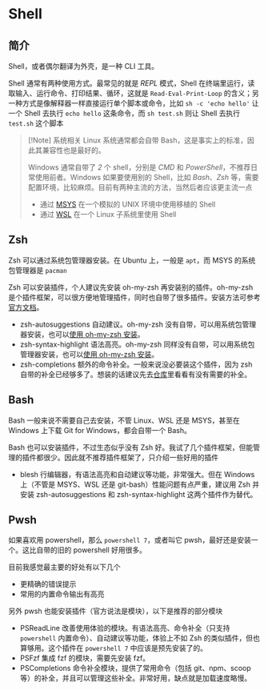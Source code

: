 # Shell

## 简介

Shell，或者偶尔翻译为外壳，是一种 CLI 工具。

Shell 通常有两种使用方式。最常见的就是 *REPL* 模式，Shell 在终端里运行，读取输入、运行命令、打印结果、循环，这就是 `Read-Eval-Print-Loop` 的含义；另一种方式是像解释器一样直接运行单个脚本或命令，比如 `sh -c 'echo hello'` 让一个 Shell 去执行 `echo hello` 这条命令，而 `sh test.sh` 则让 Shell 去执行 `test.sh` 这个脚本

> [!Note] 系统相关
> Linux 系统通常都会自带 Bash，这是事实上的标准，因此其兼容性也是最好的。
>
> Windows 通常自带了 *2* 个 shell，分别是 *CMD* 和 *PowerShell*，不推荐日常使用前者。Windows 如果要使用别的 Shell，比如 *Bash*、*Zsh* 等，需要配置环境，比较麻烦。目前有两种主流的方法，当然后者应该更主流一点
>
> - 通过 [MSYS](../环境管理/MSYS.md) 在一个模拟的 UNIX 环境中使用移植的 Shell
> - 通过 [WSL](../环境管理/WSL.md) 在一个 Linux 子系统里使用 Shell

## Zsh

Zsh 可以通过系统包管理器安装。在 Ubuntu 上，一般是 `apt`，而 MSYS 的系统包管理器是 `pacman`

Zsh 可以安装插件，个人建议先安装 oh-my-zsh 再安装别的插件。oh-my-zsh 是个插件框架，可以很方便地管理插件，同时也自带了很多插件。安装方法可参考[官方文档](https://github.com/ohmyzsh/ohmyzsh/?tab=readme-ov-file#basic-installation)。

- zsh-autosuggestions 自动建议。oh-my-zsh 没有自带，可以用系统包管理器安装，也可以[使用 oh-my-zsh 安装](https://github.com/zsh-users/zsh-autosuggestions/blob/master/INSTALL.md#oh-my-zsh)。
- zsh-syntax-highlight 语法高亮。oh-my-zsh 同样没有自带，可以用系统包管理器安装，也可以[使用 oh-my-zsh 安装](https://github.com/zsh-users/zsh-syntax-highlighting/blob/master/INSTALL.md#oh-my-zsh)。
- zsh-completions 额外的命令补全。一般来说没必要装这个插件，因为 zsh 自带的补全已经够多了。想装的话建议先去[仓库](https://github.com/zsh-users/zsh-completions/tree/master/src)里看看有没有需要的补全。

## Bash

Bash 一般来说不需要自己去安装，不管 Linux、WSL 还是 MSYS，甚至在 Windows 上下载 Git for Windows，都会自带一个 Bash。

Bash 也可以安装插件，不过生态似乎没有 Zsh 好。我试了几个插件框架，但能管理的插件都很少。因此就不推荐插件框架了，只介绍一些好用的插件

- blesh 行编辑器，有语法高亮和自动建议等功能，非常强大。但在 Windows 上（不管是 MSYS、WSL 还是 git-bash）性能问题有点严重，建议用 Zsh 并安装 zsh-autosuggestions 和 zsh-syntax-highlight 这两个插件作为替代。

## Pwsh

如果喜欢用 powershell，那么 `powershell 7`，或者叫它 pwsh，最好还是安装一个。这比自带的旧的 powershell 好用很多。

目前我感觉最主要的好处有以下几个

- 更精确的错误提示
- 常用的内置命令输出有高亮

另外 pwsh 也能安装插件（官方说法是模块），以下是推荐的部分模块

- PSReadLine 改善使用体验的模块。有语法高亮、命令补全（只支持 `powershell` 内置命令）、自动建议等功能，体验上不如 Zsh 的类似插件，但也算够用。这个插件在 `powershell 7` 中应该是预先安装了的。
- PSFzf 集成 fzf 的模块，需要先安装 fzf。
- PSCompletions 命令补全模块，提供了常用命令（包括 git、npm、scoop 等）的补全，并且可以管理这些补全。非常好用，缺点就是加载速度略慢。
